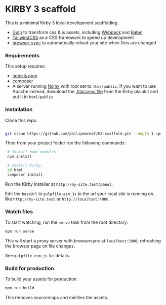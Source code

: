 # KIRBY 3 scaffold

This is a minimal Kirby 3 local development scaffolding.

- [Gulp](https://gulpjs.com/) to transform css & js assets, including  [Webpack](https://webpack.js.org/) and [Babel](https://babeljs.io/)
- [TailwindCSS](https://tailwindcss.com/) as a CSS framework to speed up development
- [browser-sync](https://www.browsersync.io/) to automatically reload your site when files are changed

### Requirements

This setup requires:

- [node & npm](https://nodejs.org/en/)
- [composer](https://getcomposer.org/download/)
- A server running [Nginx](https://nginx.com) with root set to `html/public`. If you want to use Apache instead, download the [.htaccess file](https://github.com/getkirby/plainkit/blob/master/.htaccess) from the Kirby plainkit and put it in `html/public`

### Installation

Clone this repo:

```sh

git clone https://github.com/philipmarnef/k3-scaffold.git --depth 1 <project-folder>
```

Then from your project folder run the following commands:

```sh
 # Install node modules:
 npm install

 # Install Kirby:
 cd html
 composer install
```

Run the Kirby installer at `http://my-site.test/panel`.

Edit the `baseUrl` in `gulpfile.esm.js` to the url your local site is running on, like `http://my-site.test` or `http://localhost:4000`.

### Watch files

To start watching, run the `serve` task from the root directory:

```sh
npm run serve
```

This will start a proxy server with browsersync at `localhost:3000`, refreshing the browser page on file changes.

See `gulpfile.esm.js` for details.

### Build for production

To build your assets for production:  

```sh
npm run build
```

This removes sourcemaps and minifies the assets.
